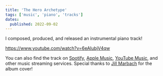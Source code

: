 ```yaml
---
title: 'The Hero Archetype'
tags: ['music', 'piano', 'tracks']
dates:
  published: 2022-09-02
---
```


I composed, produced, and released an instrumental piano track!

https://www.youtube.com/watch?v=6eAIubjV4qw

You can also find the track on
[Spotify](https://open.spotify.com/track/1DucGzpQKsr6qrQXZx5E4M),
[Apple Music](https://music.apple.com/us/album/the-hero-archetype-single/1644752209),
[YouTube Music](https://music.youtube.com/watch?v=6eAIubjV4qw), and other music
streaming services. Special thanks to [Jill Marbach](https://jillmarbach.com)
for the album cover!
